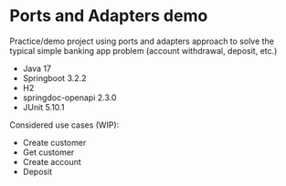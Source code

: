 # Ports and Adapters demo

Practice/demo project using ports and adapters approach to solve
the typical simple banking app problem (account withdrawal, deposit, etc.)

- Java 17
- Springboot 3.2.2
- H2
- springdoc-openapi 2.3.0
- JUnit 5.10.1


Considered use cases (WIP):
- Create customer
- Get customer
- Create account
- Deposit